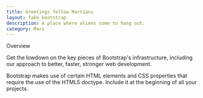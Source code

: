 ```yaml
---
title: Greetings fellow Martians
layout: fake_bootstrap
description: A place where aliens come to hang out.
category: Mars
---
```

Overview

Get the lowdown on the key pieces of Bootstrap's infrastructure, including our approach to better, faster, stronger web development.

Bootstrap makes use of certain HTML elements and CSS properties that require the use of the HTML5 doctype. Include it at the beginning of all your projects.
